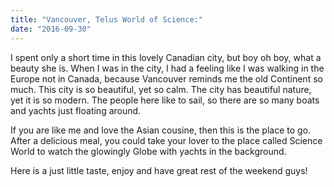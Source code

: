 ```yaml
---
title: "Vancouver, Telus World of Science:"
date: "2016-09-30"
---
```


I spent only a short time in this lovely Canadian city, but boy oh boy, what a beauty she is. When I was in the city, I had a feeling like I was walking in the Europe not in Canada, because Vancouver reminds me the old Continent so much. This city is so beautiful, yet so calm. The city has beautiful nature, yet it is so modern. The people here like to sail, so there are so many boats and yachts just floating around.

If you are like me and love the Asian cousine, then this is the place to go. After a delicious meal, you could take your lover to the place called Science World to watch the glowingly Globe with yachts in the background.

Here is a just little taste, enjoy and have great rest of the weekend guys!
